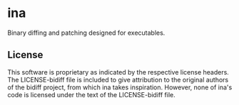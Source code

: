 <!--
Copyright 2024 Logan Magee

SPDX-License-Identifier: LicenseRef-Proprietary
-->

# ina

Binary diffing and patching designed for executables.

## License

This software is proprietary as indicated by the respective license headers. The LICENSE-bidiff file
is included to give attribution to the original authors of the bidiff project, from which ina takes
inspiration. However, none of ina's code is licensed under the text of the LICENSE-bidiff file.
